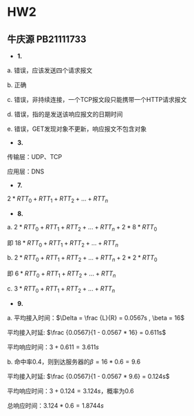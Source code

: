 # HW2
## 牛庆源 PB21111733

* **1.**

a. 错误，应该发送四个请求报文

b. 正确

c. 错误，非持续连接，一个TCP报文段只能携带一个HTTP请求报文

d. 错误，指的是发送该响应报文的日期时间

e. 错误，GET发现对象不更新，响应报文不包含对象

* **3.**

传输层：UDP、TCP

应用层：DNS

* **7.**

$2 * RTT_0 + RTT_1 + RTT_2 + ... + RTT_n$

* **8.**

a. $2 * RTT_0 + RTT_1 + RTT_2 + ... + RTT_n + 2 * 8 * RTT_0$

即 $18 * RTT_0 + RTT_1 + RTT_2 + ... + RTT_n$

b. $2 * RTT_0 + RTT_1 + RTT_2 + ... + RTT_n + 2 * 2 * RTT_0$

即 $6 * RTT_0 + RTT_1 + RTT_2 + ... + RTT_n$

c. $3 * RTT_0 + RTT_1 + RTT_2 + ... + RTT_n$

* **9.**

a. 平均接入时间：$\Delta = \frac {L}{R} = 0.0567s , \beta = 16$

平均接入时延: $\frac {0.0567}{1 - 0.0567 * 16} = 0.611s$

平均响应时间：$3 + 0.611 = 3.611s$

b. 命中率0.4，则到达服务器的$\beta = 16 * 0.6 = 9.6$ 

平均接入时延: $\frac {0.0567}{1 - 0.0567 * 9.6} = 0.124s$

平均响应时间：$3 + 0.124 = 3.124s$，概率为0.6

总响应时间：$3.124 * 0.6 = 1.8744s$